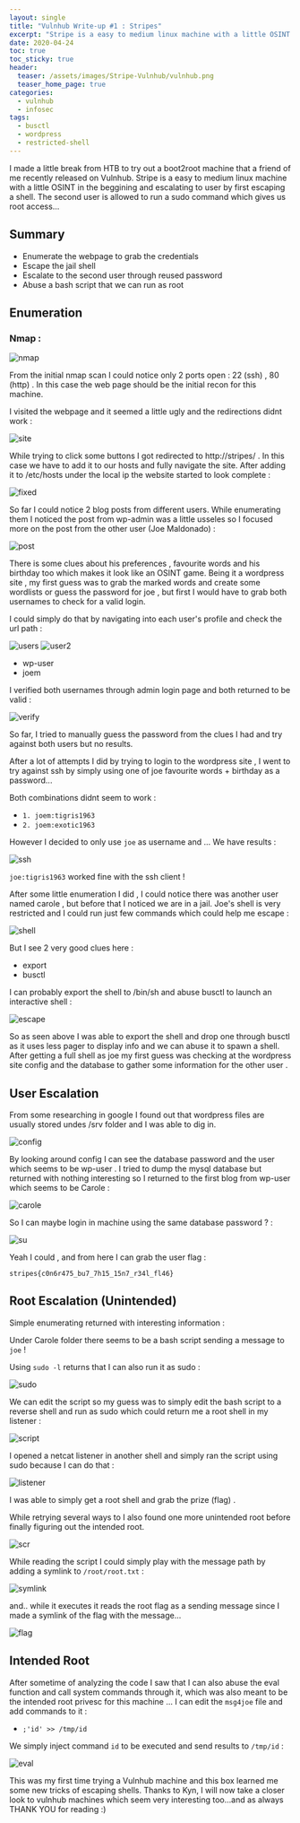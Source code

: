 ```yaml
---
layout: single
title: "Vulnhub Write-up #1 : Stripes"
excerpt: "Stripe is a easy to medium linux machine with a little OSINT in the beggining and escalating to user by first escaping a shell. The second user is allowed to run a sudo command which gives us root access..."
date: 2020-04-24
toc: true
toc_sticky: true
header:
  teaser: /assets/images/Stripe-Vulnhub/vulnhub.png
  teaser_home_page: true
categories:
  - vulnhub
  - infosec
tags:
  - busctl  
  - wordpress
  - restricted-shell
---
```




I made a little break from HTB to try out a boot2root machine that a friend of me recently released on Vulnhub. Stripe is a easy to medium linux machine with a little OSINT in the beggining and escalating to user by first escaping a shell. The second user is allowed to run a sudo command which gives us root access...

## Summary 

- Enumerate the webpage to grab the credentials
- Escape the jail shell
- Escalate to the second user through reused password
- Abuse a bash script that we can run as root 

## Enumeration 
### Nmap :

![nmap](https://raw.githubusercontent.com/pi0x73/pi0x73.github.io/master/assets/images/Stripe-Vulnhub/1.png)


From the initial nmap scan I could notice only 2 ports open : 22 (ssh) , 80 (http) . 
In this case the web page should be the initial recon for this machine.

I visited the webpage and it seemed a little ugly and the redirections didnt work : 

![site](https://raw.githubusercontent.com/pi0x73/pi0x73.github.io/master/assets/images/Stripe-Vulnhub/2.png)

While trying to click some buttons I got redirected to http://stripes/ . In this case we have to add it to our hosts and fully navigate the site.
After adding it to /etc/hosts under the local ip the website started to look complete : 

![fixed](https://raw.githubusercontent.com/pi0x73/pi0x73.github.io/master/assets/images/Stripe-Vulnhub/3.png)

So far I could notice 2 blog posts from different users. While enumerating them I noticed the post from wp-admin was a little usseles so I focused more on the post from the other user (Joe Maldonado) :

![post](https://raw.githubusercontent.com/pi0x73/pi0x73.github.io/master/assets/images/Stripe-Vulnhub/4.png)

There is some clues about his preferences , favourite words and his birthday too which makes it look like an OSINT game.
Being it a wordpress site , my first guess was to grab the marked words and create some wordlists or guess the password for joe , but first I would have to grab both usernames to check for a valid login.

I could simply do that by navigating into each user's profile and check the url path :

![users](https://raw.githubusercontent.com/pi0x73/pi0x73.github.io/master/assets/images/Stripe-Vulnhub/5.png)
![user2](https://raw.githubusercontent.com/pi0x73/pi0x73.github.io/master/assets/images/Stripe-Vulnhub/6.png)

- wp-user 
- joem

I verified both usernames through admin login page and both returned to be valid :

![verify](https://raw.githubusercontent.com/pi0x73/pi0x73.github.io/master/assets/images/Stripe-Vulnhub/7.png)

So far, I tried to manually guess the password from the clues I had and try against both users but no results. 

After a lot of attempts I did by trying to login to the wordpress site , I went to try against ssh by simply using one of joe favourite words + birthday as a password...

Both combinations didnt seem to work : 
- ```1. joem:tigris1963```
- ```2. joem:exotic1963```

However I decided to only use ```joe``` as username and ... We have results : 

![ssh](https://raw.githubusercontent.com/pi0x73/pi0x73.github.io/master/assets/images/Stripe-Vulnhub/8.png)

```joe:tigris1963``` worked fine with the ssh client !

After some little enumeration I did , I could notice there was another user named carole , but before that I noticed we are in a jail. Joe's shell is very restricted and I could run just few commands which could help me escape :

![shell](https://raw.githubusercontent.com/pi0x73/pi0x73.github.io/master/assets/images/Stripe-Vulnhub/9.png)

But I see 2 very good clues here :

- export
- busctl

I can probably export the shell to /bin/sh and abuse busctl to launch an interactive shell : 

![escape](https://raw.githubusercontent.com/pi0x73/pi0x73.github.io/master/assets/images/Stripe-Vulnhub/10.png)

So as seen above I was able to export the shell and drop one through busctl as it uses less pager to display info and we can abuse it to spawn a shell.
After getting a full shell as joe my first guess was checking at the wordpress site config and the database to gather some information for the other user .

## User Escalation 

From some researching in google I found out that wordpress files are usually stored undes /srv folder and I was able to dig in. 

![config](https://raw.githubusercontent.com/pi0x73/pi0x73.github.io/master/assets/images/Stripe-Vulnhub/11.png)

By looking around config I can see the database password and the user which seems to be wp-user .
I tried to dump the mysql database but returned with nothing interesting so I returned to the first blog from wp-user which seems to be Carole :

![carole](https://raw.githubusercontent.com/pi0x73/pi0x73.github.io/master/assets/images/Stripe-Vulnhub/12.png)

So I can maybe login in machine using the same database password ? :

![su](https://raw.githubusercontent.com/pi0x73/pi0x73.github.io/master/assets/images/Stripe-Vulnhub/13.png)

Yeah I could , and from here I can grab the user flag :

```stripes{c0n6r475_bu7_7h15_15n7_r34l_fl46}```

## Root Escalation (Unintended)

Simple enumerating returned with interesting information :

  Under Carole folder there seems to be a bash script sending a message to ```joe``` !
  
  Using ```sudo -l``` returns that I can also run it as sudo :

![sudo](https://raw.githubusercontent.com/pi0x73/pi0x73.github.io/master/assets/images/Stripe-Vulnhub/14.png)

We can edit the script so my guess was to simply edit the bash script to a reverse shell and run as sudo which could return me a root shell in my listener : 

![script](https://raw.githubusercontent.com/pi0x73/pi0x73.github.io/master/assets/images/Stripe-Vulnhub/15.png)

I opened a netcat listener in another shell and simply ran the script using sudo because I can do that : 

![listener](https://raw.githubusercontent.com/pi0x73/pi0x73.github.io/master/assets/images/Stripe-Vulnhub/16.png)

I was able to simply get a root shell and grab the prize (flag) .

While retrying several ways to I also found one more unintended root before finally figuring out the intended root.

![scr](https://raw.githubusercontent.com/pi0x73/pi0x73.github.io/master/assets/images/Stripe-Vulnhub/17.png)

While reading the script I could simply play with the message path by adding a symlink to ``/root/root.txt`` :

![symlink](https://raw.githubusercontent.com/pi0x73/pi0x73.github.io/master/assets/images/Stripe-Vulnhub/18.png)

and.. while it executes it reads the root flag as a sending message since I made a symlink of the flag with the message...

![flag](https://raw.githubusercontent.com/pi0x73/pi0x73.github.io/master/assets/images/Stripe-Vulnhub/19.png)


## Intended Root 

After sometime of analyzing the code I saw that I can also abuse the eval function and call system commands through it, which was also meant to be the intended root privesc for this machine ...
I can edit the ``msg4joe`` file and add commands to it :

 - ```;'id' >> /tmp/id```
 
 We simply inject command ``id`` to be executed and send results to ``/tmp/id`` : 
 
 ![eval](https://raw.githubusercontent.com/pi0x73/pi0x73.github.io/master/assets/images/Stripe-Vulnhub/20.png)



This was my first time trying a Vulnhub machine and this box learned me some new tricks of escaping shells.
Thanks to Kyn, I will now take a closer look to vulnhub machines which seem very interesting too...and as always 
THANK YOU for reading :)

